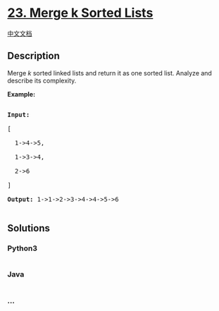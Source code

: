 # [23. Merge k Sorted Lists](https://leetcode.com/problems/merge-k-sorted-lists)

[中文文档](/solution/0000-0099/0023.Merge%20k%20Sorted%20Lists/README.md)

## Description
<p>Merge <em>k</em> sorted linked lists and return it as one sorted list. Analyze and describe its complexity.</p>



<p><strong>Example:</strong></p>



<pre>

<strong>Input:</strong>

[

&nbsp; 1-&gt;4-&gt;5,

&nbsp; 1-&gt;3-&gt;4,

&nbsp; 2-&gt;6

]

<strong>Output:</strong> 1-&gt;1-&gt;2-&gt;3-&gt;4-&gt;4-&gt;5-&gt;6

</pre>




## Solutions


<!-- tabs:start -->

### **Python3**

```python

```

### **Java**

```java

```

### **...**
```

```

<!-- tabs:end -->